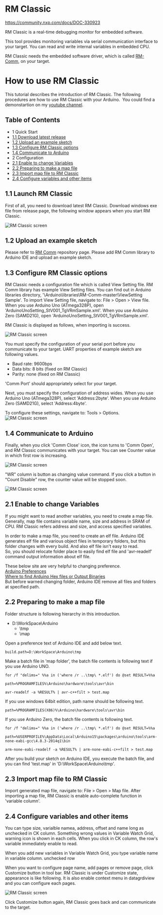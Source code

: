 # RM Classic


https://community.nxp.com/docs/DOC-330923


RM Classic is a real-time debugging monitor for embedded software.

This tool provides monitoring variables via serial communication interface to your target. You can read and write internal variables in embedded CPU.

RM Classic needs the embedded software driver, which is called [RM-Comm](https://github.com/NaoNaoMe/RM-Comm), on your target.


# How to use RM Classic
This tutorial describes the introduction of RM Classic. The following procedures are how to use RM Classic with your Arduino. 
You could find a demonstartion on my [youtube channel](https://youtu.be/uLL1HGZ19iA).


## Table of Contents
- 1 Quick Start
 - [1.1 Download latest release](#11-build-rm-classic)
 - [1.2 Upload an example sketch](#12-upload-an-example-sketch)
 - [1.3 Configure RM Classic options](#13-configure-rm-classic-options)
 - [1.4 Communicate to Arduino](#14-communicate-to-arduino)
- 2 Configuration
 - [2.1 Enable to change Variables](#21-enable-to-change-variables)
 - [2.2 Preparing to make a map file](#22-preparing-to-make-a-map-file)
 - [2.3 Import map file to RM Classic](#23-import-map-file-to-rm-classic)
 - [2.4 Configure variables and other items](#24-configure-variables-and-other-items)

## 1.1 Launch RM Classic
First of all, you need to download latest RM Classic.
Download windows exe file from release page, the following window appears when you start RM Classic.

![RM Classic screen](mdContents/RMScreenShot_1_Initial.png "screenshot")

## 1.2 Upload an example sketch
Please refer to [RM Comm](https://github.com/NaoNaoMe/RM-Comm) repository page.
Please add RM Comm library to Arduino IDE and upload an example sketch.

## 1.3 Configure RM Classic options
RM Classic needs a configuration file which is called View Setting file.
RM Comm library has example View Setting files. You can find out in Arduino libraries directory, '\\Arduino\\libraries\\RM-Comm-master\\ViewSetting Sample'.
To import View Setting file, navigate to: File > Open > View file.
When you use Arduino Uno (ATmega328P), open 'ArduinoUnoSetting_StV001_TgVRmSample.xml'.
When you use Arduino Zero (SAMD21G), open 'ArduinoUnoSetting_StV001_TgVRmSample.xml'.

RM Classic is displayed as follows, when importing is success.

![RM Classic screen](mdContents/RMScreenShot_3_ReadXml.png "screenshot")

You must specify the configuration of your serial port before you communicate to your target. UART properties of example sketch are following values.
+ Baud rate: 9600bps
+ Data bits: 8 bits (fixed on RM Classic)
+ Parity: none (fixed on RM Classic)

'Comm Port' should appropriately select for your target.

Next, you must specify the configuration of address wides.
When you use Arduino Uno (ATmega328P), select 'Address:2byte'.
When you use Arduino Zero (SAMD21G), select 'Address:4byte'.

To configure these settings, navigate to: Tools > Options.  
![RM Classic screen](mdContents/RMScreenShot_4_Setting.png "screenshot")

## 1.4 Communicate to Arduino
Finally, when you click 'Comm Close' icon, the icon turns to 'Comm Open', and RM Classic communicates with your target.
You can see Counter value in which first row is increasing.

![RM Classic screen](mdContents/RMScreenShot_5_1_Communicating.gif "screenshot")

"WR" column is button as changing value command.
If you click a button in "Count Disable" row, the counter value will be stopped soon.

![RM Classic screen](mdContents/RMScreenShot_5_2_Communicating.gif "screenshot")

## 2.1 Enable to change Variables
If you might want to read another variables, you need to create a map file.
Generally, map file contains variable name, size and address in SRAM of CPU.
RM Classic refers address and size, and access specified variables.

In order to make a map file, you need to create an elf file.
Arduino IDE generates elf file and various object files in temporary folders, but this folder changes with every build.
And also elf file isn't easy to read.  
So, you should relocate folder place to easily find elf file and 'avr-readelf' command output information about elf file.

These below site are very helpful to changing preference.  
[Arduino Preferences](https://www.arduino.cc/en/Hacking/Preferences)  
[Where to find Arduino Hex files or Output Binaries](https://www.kanda.com/blog/microcontrollers/avr-microcontrollers/find-arduino-hex-files-output-binaries)  
But before warned changing folder, Arduino IDE remove all files and folders at specified path.

## 2.2 Preparing to make a map file
Folder structure is following hierarchy in this introduction.
* D:\WorkSpace\Arduino
    + \tmp
    + \map

Open a preference text of Arduino IDE and add below text.
```
build.path=D:\WorkSpace\Arduino\tmp
```

Make a batch file in 'map folder', the batch file contents is following text if you use Arduino UNO.
```
for /f "delims=" %%a in ('where /r ..\tmp\ *.elf') do @set RESULT=%%a

path=%PROGRAMFILES%\Arduino\hardware\tools\avr\bin

avr-readelf -a %RESULT% | avr-c++filt > test.map

```
If you use windows 64bit edition, path name should be following text.
```
path=%PROGRAMFILES(X86)%\Arduino\hardware\tools\avr\bin

```

If you use Arduino Zero, the batch file contents is following text.
```
for /f "delims=" %%a in ('where /r ..\tmp\ *.elf') do @set RESULT=%%a

path=%USERPROFILE%\AppData\Local\Arduino15\packages\arduino\tools\arm-none-eabi-gcc\4.8.3-2014q1\bin

arm-none-eabi-readelf -a %RESULT% | arm-none-eabi-c++filt > test.map

```

After you build your sketch on Arduino IDE, you execute the batch file, and you can find 'test.map' in 'D:\WorkSpace\Arduino\tmp'.

## 2.3 Import map file to RM Classic
Import generated map file, navigate to: File > Open > Map file.
After importing a map file, RM Classic is enable auto-complete function in 'variable column'.

## 2.4 Configure variables and other items
You can type size, varialble namea, address, offset and name long as unchecked in CK column.
Something wrong values in Variable Watch Grid, warning icon is shown in each cells.
When you click in CK column, the row's variable immediately enable to read.

When you add new variables in Variable Watch Grid, you type variable name in variable column.
unchecked row

When you want to configure page name, add pages or remove page, click Customize button in tool bar.
RM Classic is under Customize state, appearance is like following.
It is also enable context menu in datagrdiview and you can configure each pages.

![RM Classic screen](mdContents/RMScreenShot_8_EditingView.png "screenshot")

Click Customize button again, RM Classic goes back and can communicate to the target.

